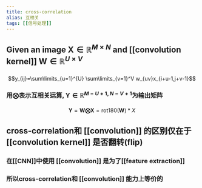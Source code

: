 ```yaml
---
title: cross-correlation
alias: 互相关
tags: [[信号处理]]
---
```


## 

## Given an image $\mathbf{X}\in \mathbb{R}^{M\times N}$ and [[convolution kernel]] $\mathbf{W}\in\mathbb{R}^{U\times V}$
###
$$y_{ij}=\sum\limits_{u=1}^{U} \sum\limits_{v=1}^V w_{uv}x_{i+u-1,j+v-1}$$
### 用$\bigotimes$表示互相关运算, $\mathbf{Y}\in{\mathbb{R}^{M-U+1, N-V+1}}$为输出矩阵
####
$$\mathbf{Y=W\bigotimes X}=\text{rot}180(\mathbf{W}) * X$$
## cross-correlation和 [[convolution]] 的区别仅在于 [[convolution kernel]] 是否翻转(flip)
### 在[[CNN]]中使用 [[convolution]] 是为了[[feature extraction]]
### 所以cross-correlation和 [[convolution]] 能力上等价的
